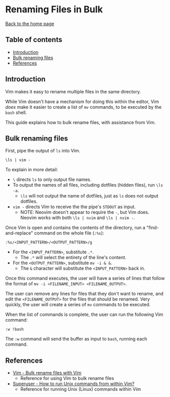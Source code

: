 Renaming Files in Bulk
======================

[Back to the home page](README.md)

Table of contents
-----------------

- [Introduction](#introduction)
- [Bulk renaming files](#bulk-renaming-files)
- [References](#references)

Introduction
------------

Vim makes it easy to rename multiple files in the same directory.

While Vim doesn't have a mechanism for doing this within the editor, Vim *does* make it easier to create a list of `mv` commands, to be executed by the `bash` shell.

This guide explains how to bulk rename files, with assistance from Vim.

Bulk renaming files
-------------------

First, pipe the output of `ls` into Vim.

```
\ls | vim -
```

To explain in more detail:

- `\` directs `ls` to only output file names.
- To output the names of all files, including dotfiles (hidden files), run `\ls -a`.
    - `\ls` will not output the name of dotfiles, just as `ls` does not output dotfiles.
- `vim -` directs Vim to receive the the pipe's `STDOUT` as input.
    - NOTE: Neovim doesn't appear to require the `-`, but Vim does. Neovim works with both `\ls | nvim` and `\ls | nvim -`.

Once Vim is open and contains the contents of the directory, run a "find-and-replace" command on the whole file (`:%s`):

```
:%s/<INPUT_PATTERN>/<OUTPUT_PATTERN>/g
```

- For the `<INPUT_PATTERN>`, substitute `.*`.
    - The `.*` will select the entirety of the line's content.
- For the `<OUTPUT_PATTERN>`, substitute `mv -i & &`.
    - The `&` character will substitute the `<INPUT_PATTERN>` back in.

Once this command executes, the user will have a series of lines that follow the format of `mv -i <FILENAME_INPUT> <FILENAME_OUTPUT>`.

The user can remove any lines for files that they don't want to rename, and edit the `<FILENAME_OUTPUT>` for the files that should be renamed. Very quickly, the user will create a series of `mv` commands to be executed.

When the list of commands is complete, the user can run the following Vim command:

```
:w !bash
```

The `:w` command will send the buffer as input to `bash`, running each command.

References
----------

- [Vim - Bulk rename files with Vim](https://vim.fandom.com/wiki/Bulk_rename_files_with_Vim)
    - Reference for using Vim to bulk rename files
- [Superuser - How to run Unix commands from within Vim?](https://superuser.com/questions/285500/how-to-run-unix-commands-from-within-vim)
    - Reference for running Unix (Linux) commands within Vim
